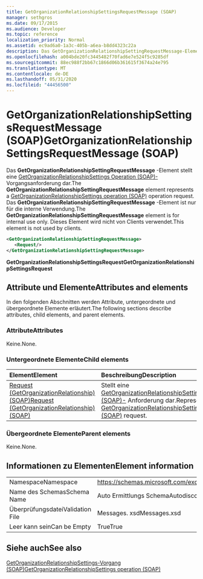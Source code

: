 ```yaml
---
title: GetOrganizationRelationshipSettingsRequestMessage (SOAP)
manager: sethgros
ms.date: 09/17/2015
ms.audience: Developer
ms.topic: reference
localization_priority: Normal
ms.assetid: ec9ad6a0-1a3c-405b-a6ea-b8dd4323c22a
description: Das GetOrganizationRelationshipSettingRequestMessage-Element stellt eine GetOrganizationRelationshipSettings Operation (SOAP)-Vorgangsanforderung dar. Das GetOrganizationRelationshipSettingRequestMessage-Element ist nur für die interne Verwendung. Dieses Element wird nicht von Clients verwendet.
ms.openlocfilehash: a004bde20fc3445482f70fad6e7e524f5c9285df
ms.sourcegitcommit: 88ec988f2bb67c1866d06b361615f3674a24e795
ms.translationtype: MT
ms.contentlocale: de-DE
ms.lasthandoff: 05/31/2020
ms.locfileid: "44456500"
---
```

# <a name="getorganizationrelationshipsettingsrequestmessage-soap"></a><span data-ttu-id="743cf-105">GetOrganizationRelationshipSettingsRequestMessage (SOAP)</span><span class="sxs-lookup"><span data-stu-id="743cf-105">GetOrganizationRelationshipSettingsRequestMessage (SOAP)</span></span>

<span data-ttu-id="743cf-106">Das **GetOrganizationRelationshipSettingRequestMessage** -Element stellt eine [GetOrganizationRelationshipSettings Operation (SOAP)-](getorganizationrelationshipsettings-operation-soap.md) Vorgangsanforderung dar.</span><span class="sxs-lookup"><span data-stu-id="743cf-106">The **GetOrganizationRelationshipSettingRequestMessage** element represents a [GetOrganizationRelationshipSettings operation (SOAP)](getorganizationrelationshipsettings-operation-soap.md) operation request.</span></span> <span data-ttu-id="743cf-107">Das **GetOrganizationRelationshipSettingRequestMessage** -Element ist nur für die interne Verwendung.</span><span class="sxs-lookup"><span data-stu-id="743cf-107">The **GetOrganizationRelationshipSettingRequestMessage** element is for internal use only.</span></span> <span data-ttu-id="743cf-108">Dieses Element wird nicht von Clients verwendet.</span><span class="sxs-lookup"><span data-stu-id="743cf-108">This element is not used by clients.</span></span> 
  
```XML
<GetOrganizationRelationshipSettingRequestMessage>
   <Request/>
</GetOrganizationRelationshipSettingRequestMessage>
```

 <span data-ttu-id="743cf-109">**GetOrganizationRelationshipSettingsRequest**</span><span class="sxs-lookup"><span data-stu-id="743cf-109">**GetOrganizationRelationshipSettingsRequest**</span></span>
## <a name="attributes-and-elements"></a><span data-ttu-id="743cf-110">Attribute und Elemente</span><span class="sxs-lookup"><span data-stu-id="743cf-110">Attributes and elements</span></span>

<span data-ttu-id="743cf-111">In den folgenden Abschnitten werden Attribute, untergeordnete und übergeordnete Elemente erläutert.</span><span class="sxs-lookup"><span data-stu-id="743cf-111">The following sections describe attributes, child elements, and parent elements.</span></span>
  
### <a name="attributes"></a><span data-ttu-id="743cf-112">Attribute</span><span class="sxs-lookup"><span data-stu-id="743cf-112">Attributes</span></span>

<span data-ttu-id="743cf-113">Keine.</span><span class="sxs-lookup"><span data-stu-id="743cf-113">None.</span></span>
  
### <a name="child-elements"></a><span data-ttu-id="743cf-114">Untergeordnete Elemente</span><span class="sxs-lookup"><span data-stu-id="743cf-114">Child elements</span></span>

|<span data-ttu-id="743cf-115">**Element**</span><span class="sxs-lookup"><span data-stu-id="743cf-115">**Element**</span></span>|<span data-ttu-id="743cf-116">**Beschreibung**</span><span class="sxs-lookup"><span data-stu-id="743cf-116">**Description**</span></span>|
|:-----|:-----|
|[<span data-ttu-id="743cf-117">Request (GetOrganizationRelationship) (SOAP)</span><span class="sxs-lookup"><span data-stu-id="743cf-117">Request (GetOrganizationRelationship) (SOAP)</span></span>](request-getorganizationrelationshipsoap.md) <br/> |<span data-ttu-id="743cf-118">Stellt eine [GetOrganizationRelationshipSettingsRequest (SOAP)-](getorganizationrelationshipsettingsrequest-soap.md) Anforderung dar.</span><span class="sxs-lookup"><span data-stu-id="743cf-118">Represents a [GetOrganizationRelationshipSettingsRequest (SOAP)](getorganizationrelationshipsettingsrequest-soap.md) request.</span></span>  <br/> |
   
### <a name="parent-elements"></a><span data-ttu-id="743cf-119">Übergeordnete Elemente</span><span class="sxs-lookup"><span data-stu-id="743cf-119">Parent elements</span></span>

<span data-ttu-id="743cf-120">Keine.</span><span class="sxs-lookup"><span data-stu-id="743cf-120">None.</span></span>
  
## <a name="element-information"></a><span data-ttu-id="743cf-121">Informationen zu Elementen</span><span class="sxs-lookup"><span data-stu-id="743cf-121">Element information</span></span>

|||
|:-----|:-----|
|<span data-ttu-id="743cf-122">Namespace</span><span class="sxs-lookup"><span data-stu-id="743cf-122">Namespace</span></span>  <br/> |https://schemas.microsoft.com/exchange/2010/Autodiscover  <br/> |
|<span data-ttu-id="743cf-123">Name des Schemas</span><span class="sxs-lookup"><span data-stu-id="743cf-123">Schema Name</span></span>  <br/> |<span data-ttu-id="743cf-124">Auto Ermittlungs Schema</span><span class="sxs-lookup"><span data-stu-id="743cf-124">Autodiscover schema</span></span>  <br/> |
|<span data-ttu-id="743cf-125">Überprüfungsdatei</span><span class="sxs-lookup"><span data-stu-id="743cf-125">Validation File</span></span>  <br/> |<span data-ttu-id="743cf-126">Messages. xsd</span><span class="sxs-lookup"><span data-stu-id="743cf-126">Messages.xsd</span></span>  <br/> |
|<span data-ttu-id="743cf-127">Leer kann sein</span><span class="sxs-lookup"><span data-stu-id="743cf-127">Can be Empty</span></span>  <br/> |<span data-ttu-id="743cf-128">True</span><span class="sxs-lookup"><span data-stu-id="743cf-128">True</span></span>  <br/> |
   
## <a name="see-also"></a><span data-ttu-id="743cf-129">Siehe auch</span><span class="sxs-lookup"><span data-stu-id="743cf-129">See also</span></span>



[<span data-ttu-id="743cf-130">GetOrganizationRelationshipSettings-Vorgang (SOAP)</span><span class="sxs-lookup"><span data-stu-id="743cf-130">GetOrganizationRelationshipSettings operation (SOAP)</span></span>](getorganizationrelationshipsettings-operation-soap.md)

